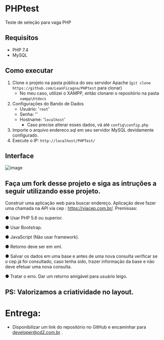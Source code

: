 # PHPtest

Teste de seleção para vaga PHP

## Requisitos
  - PHP 7.4
  - MySQL

## Como executar

1. Clone o projeto na pasta pública do seu servidor Apache (`git clone https://github.com/LeanFicagna/PHPtest` para clonar)
    * No meu caso, utilizei o XAMPP, então clonarei o repositório na pasta `xampp\htdocs`
2. Configurações do Bando de Dados
    - Usuário: '`root`'
    - Senha: ''
    - Hostname: '`localhost`'
      * Caso precise alterar esses dados, vá até `config\config.php`
3. Importe o arquivo endereco.sql em seu servidor MySQL devidamente configurado.
4. Execute o IP: `http://localhost/PHPTest/`

## Interface

![image](https://user-images.githubusercontent.com/64813850/160856045-4c1d7e47-3963-4143-b529-d5411a7b8142.png)

## Faça um fork desse projeto e siga as intruções a seguir utilizando esse projeto.

Construir uma aplicação web para buscar endereço. Aplicação deve fazer uma chamada na API via cep : https://viacep.com.br/.
Premissas:

  ● Usar PHP 5.6 ou superior.
  
  ● Usar Bootstrap.
  
  ● JavaScript (Não usar framework).
  
  ● Retorno deve ser em xml.
  
  ● Salvar os dados em uma base e antes de uma nova consulta verificar se o cep já foi consultado, caso tenha sido, trazer    informação da base e não deve efetuar uma nova consulta.
  
  ● Tratar o erro. Dar um retorno amigável para usuário leigo.
  
  
## PS: Valorizamos a criatividade no layout.

# Entrega: 
 * Disponibilizar um link do repositório no GitHub e encaminhar para developer@cd2.com.br
.
